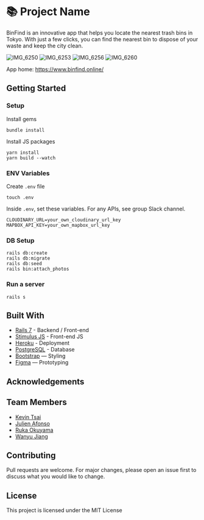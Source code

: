 # 📚 Project Name

BinFind is an innovative app that helps you locate the nearest trash bins in Tokyo. With just a few clicks, you can find the nearest bin to dispose of your waste and keep the city clean.


![IMG_6250](https://user-images.githubusercontent.com/122064462/224602510-5d467b40-fd28-4471-b8a8-3bb510978d66.jpg)
![IMG_6253](https://user-images.githubusercontent.com/122064462/224602516-226dd49e-3f0c-4671-93d8-047bef234a15.jpg)
![IMG_6256](https://user-images.githubusercontent.com/122064462/224602517-e8d5b2a7-0ac8-47cd-8202-15978661949a.jpg)
![IMG_6260](https://user-images.githubusercontent.com/122064462/224602519-0cd15c08-a789-4730-9be1-57622f9e7339.jpg)
<br>

App home: https://www.binfind.online/
   

## Getting Started
### Setup

Install gems
```
bundle install
```
Install JS packages
```
yarn install
yarn build --watch
```

### ENV Variables
Create `.env` file
```
touch .env
```
Inside `.env`, set these variables. For any APIs, see group Slack channel.
```
CLOUDINARY_URL=your_own_cloudinary_url_key
MAPBOX_API_KEY=your_own_mapbox_url_key
```

### DB Setup
```
rails db:create
rails db:migrate
rails db:seed
rails bin:attach_photos
```

### Run a server
```
rails s
```

## Built With
- [Rails 7](https://guides.rubyonrails.org/) - Backend / Front-end
- [Stimulus JS](https://stimulus.hotwired.dev/) - Front-end JS
- [Heroku](https://heroku.com/) - Deployment
- [PostgreSQL](https://www.postgresql.org/) - Database
- [Bootstrap](https://getbootstrap.com/) — Styling
- [Figma](https://www.figma.com) — Prototyping

## Acknowledgements


## Team Members
- [Kevin Tsai](https://www.linkedin.com/in/kevin-s-tsai/)
- [Julien Afonso](https://www.linkedin.com/in/julien-afonso-59568124b/)
- [Ruka Okuyama](https://www.linkedin.com/in/luka-okuyama-14b87213a/)
- [Wanyu Jiang](https://www.linkedin.com/in/wanyu-jiang-144195248/)


## Contributing
Pull requests are welcome. For major changes, please open an issue first to discuss what you would like to change.

## License
This project is licensed under the MIT License
